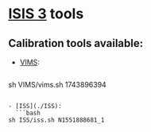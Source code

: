# [ISIS 3](https://isis.astrogeology.usgs.gov/) tools

## Calibration tools available:
- [VIMS](./VIMS):
  ```bash
sh VIMS/vims.sh 1743896394
```

- [ISS](./ISS):
  ```bash
sh ISS/iss.sh N1551888681_1
```
